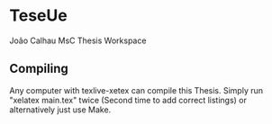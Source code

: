 # TeseUe

João Calhau MsC Thesis Workspace

## Compiling

Any computer with texlive-xetex can compile this Thesis.
Simply run "xelatex main.tex" twice (Second time to add correct listings) or alternatively just use Make.
